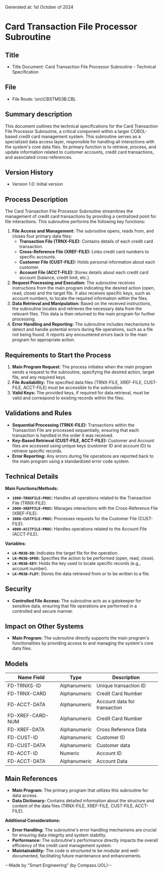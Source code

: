 Generated at: 1st October of 2024

# **Card Transaction File Processor Subroutine**

## Title

- Title Document: Card Transaction File Processor Subroutine - Technical Specification

## File
- File Route: \src\CBSTM03B.CBL

## Summary description

This document outlines the technical specifications for the Card Transaction File Processor Subroutine, a critical component within a larger COBOL-based credit card management system. This subroutine serves as a specialized data access layer, responsible for handling all interactions with the system's core data files. Its primary function is to retrieve, process, and update information related to customer accounts, credit card transactions, and associated cross-references.

## Version History

- Version 1.0: Initial version

## Process Description

The Card Transaction File Processor Subroutine streamlines the management of credit card transactions by providing a centralized point for file interactions. This subroutine performs the following key functions:

1. **File Access and Management:** The subroutine opens, reads from, and closes four primary data files:
    - **Transaction File (TRNX-FILE):** Contains details of each credit card transaction.
    - **Cross-Reference File (XREF-FILE):** Links credit card numbers to specific accounts.
    - **Customer File (CUST-FILE):** Holds personal information about each customer.
    - **Account File (ACCT-FILE):** Stores details about each credit card account (balance, credit limit, etc.).
2. **Request Processing and Execution:** The subroutine receives instructions from the main program indicating the desired action (open, read, close) and the target file. It also receives specific keys, such as account numbers, to locate the required information within the files.
3. **Data Retrieval and Manipulation:** Based on the received instructions, the subroutine locates and retrieves the necessary data from the relevant files. This data is then returned to the main program for further processing.
4. **Error Handling and Reporting:** The subroutine includes mechanisms to detect and handle potential errors during file operations, such as a file not being found. It reports any encountered errors back to the main program for appropriate action.

## Requirements to Start the Process

1. **Main Program Request:** The process initiates when the main program sends a request to the subroutine, specifying the desired action, target file, and any required keys.
2. **File Availability:** The specified data files (TRNX-FILE, XREF-FILE, CUST-FILE, ACCT-FILE) must be accessible to the subroutine.
3. **Valid Keys:** The provided keys, if required for data retrieval, must be valid and correspond to existing records within the files.

## Validations and Rules

* **Sequential Processing (TRNX-FILE):** Transactions within the Transaction File are processed sequentially, ensuring that each transaction is handled in the order it was received.
* **Key-Based Retrieval (CUST-FILE, ACCT-FILE):** Customer and Account files are accessed using unique keys (customer ID and account ID) to retrieve specific records.
* **Error Reporting:** Any errors during file operations are reported back to the main program using a standardized error code system.

## Technical Details

**Main Functions/Methods:**

* **`1000-TRNXFILE-PROC`:** Handles all operations related to the Transaction File (TRNX-FILE).
* **`2000-XREFFILE-PROC`:** Manages interactions with the Cross-Reference File (XREF-FILE).
* **`3000-CUSTFILE-PROC`:** Processes requests for the Customer File (CUST-FILE).
* **`4000-ACCTFILE-PROC`:** Handles operations related to the Account File (ACCT-FILE).

**Variables:**

* **`LK-M03B-DD`:**  Indicates the target file for the operation.
* **`LK-M03B-OPER`:** Specifies the action to be performed (open, read, close).
* **`LK-M03B-KEY`:**  Holds the key used to locate specific records (e.g., account number).
* **`LK-M03B-FLDT`:** Stores the data retrieved from or to be written to a file.

## Security

* **Controlled File Access:** The subroutine acts as a gatekeeper for sensitive data, ensuring that file operations are performed in a controlled and secure manner.

## Impact on Other Systems

* **Main Program:** The subroutine directly supports the main program's functionalities by providing access to and managing the system's core data files.

## Models

| Name Field | Type | Description |
|---|---|---|
| FD-TRNXS-ID | Alphanumeric | Unique transaction ID |
| FD-TRNX-CARD | Alphanumeric | Credit Card Number |
| FD-ACCT-DATA | Alphanumeric | Account data for transaction |
| FD-XREF-CARD-NUM | Alphanumeric | Credit Card Number |
| FD-XREF-DATA | Alphanumeric | Cross Reference Data |
| FD-CUST-ID | Alphanumeric | Customer ID |
| FD-CUST-DATA | Alphanumeric | Customer data |
| FD-ACCT-ID | Numeric | Account ID |
| FD-ACCT-DATA | Alphanumeric | Account Data |

## Main References

* **Main Program:** The primary program that utilizes this subroutine for data access.
* **Data Dictionary:** Contains detailed information about the structure and content of the data files (TRNX-FILE, XREF-FILE, CUST-FILE, ACCT-FILE).

**Additional Considerations:**

* **Error Handling:**  The subroutine's error handling mechanisms are crucial for ensuring data integrity and system stability.
* **Performance:** The subroutine's performance directly impacts the overall efficiency of the credit card management system.
* **Maintainability:** The code is structured to be modular and well-documented, facilitating future maintenance and enhancements.

--Made by "Smart Engineering" (by Compass.UOL)--